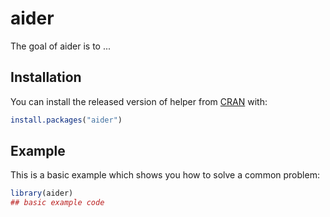 # aider

<!-- badges: start -->
<!-- badges: end -->

The goal of aider is to ...

## Installation

You can install the released version of helper from [CRAN](https://CRAN.R-project.org) with:

``` r
install.packages("aider")
```

## Example

This is a basic example which shows you how to solve a common problem:

``` r
library(aider)
## basic example code
```

